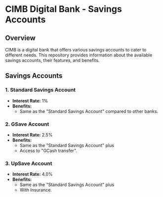 # CIMB Digital Bank - Savings Accounts

## Overview

CIMB is a digital bank that offers various savings accounts to cater to different needs. This repository provides information about the available savings accounts, their features, and benefits.

## Savings Accounts

### 1. Standard Savings Account

- **Interest Rate:** 1%
- **Benefits:**
  - Same as the "Standard Savings Account" compared to other banks.

### 2. GSave Account

- **Interest Rate:** 2.5%
- **Benefits:**
  - Same as the "Standard Savings Account" plus
  - Access to "GCash transfer".

### 3. UpSave Account

- **Interest Rate:** 4.0%
- **Benefits:**
  - Same as the "Standard Savings Account" plus
  - With Insurance.
